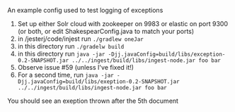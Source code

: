 An example config used to test logging of exceptions

1. Set up either Solr cloud with zookeeper on 9983 or elastic on port 9300 (or both, or edit ShakespearConfig.java to match your ports)
1. in /jesterj/code/injest run `./gradlew oneJar`
1. in this directory run `./gradelw build`
1. in this directory run `java -jar -Djj.javaConfig=build/libs/exception-0.2-SNAPSHOT.jar ../../ingest/build/libs/ingest-node.jar foo bar`
1. Observe issue #59 (unless I've fixed it!)
1. For a second time, run `java -jar -Djj.javaConfig=build/libs/exeption-0.2-SNAPSHOT.jar ../../ingest/build/libs/ingest-node.jar foo bar`

You should see an exeption thrown after the 5th document 